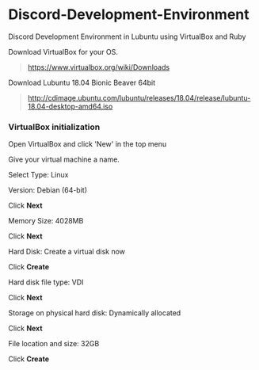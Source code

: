 # Discord-Development-Environment
Discord Development Environment in Lubuntu using VirtualBox and Ruby

Download VirtualBox for your OS. 

>https://www.virtualbox.org/wiki/Downloads

Download Lubuntu 18.04 Bionic Beaver 64bit
>http://cdimage.ubuntu.com/lubuntu/releases/18.04/release/lubuntu-18.04-desktop-amd64.iso

### VirtualBox initialization
Open VirtualBox and click 'New' in the top menu

Give your virtual machine a name. 

Select Type: Linux

Version: Debian (64-bit)

Click __Next__

Memory Size: 4028MB

Click __Next__

Hard Disk: Create a virtual disk now

Click __Create__

Hard disk file type: VDI

Click __Next__

Storage on physical hard disk: Dynamically allocated

Click __Next__

File location and size: 32GB

Click __Create__




